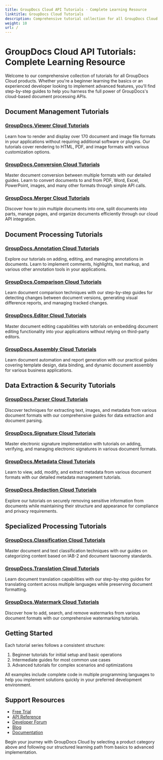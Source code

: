 ```yaml
---
title: GroupDocs Cloud API Tutorials - Complete Learning Resource
linktitle: GroupDocs Cloud Tutorials
description: Comprehensive tutorial collection for all GroupDocs Cloud APIs. Learn document viewing, conversion, annotation, comparison and more with step-by-step guides.
weight: 10
url: /
---
```


# GroupDocs Cloud API Tutorials: Complete Learning Resource

Welcome to our comprehensive collection of tutorials for all GroupDocs Cloud products. Whether you're a beginner learning the basics or an experienced developer looking to implement advanced features, you'll find step-by-step guides to help you harness the full power of GroupDocs's cloud-based document processing APIs.

## Document Management Tutorials

### [GroupDocs.Viewer Cloud Tutorials](./viewer/)
Learn how to render and display over 170 document and image file formats in your applications without requiring additional software or plugins. Our tutorials cover rendering to HTML, PDF, and image formats with various customization options.

### [GroupDocs.Conversion Cloud Tutorials](./conversion/)
Master document conversion between multiple formats with our detailed guides. Learn to convert documents to and from PDF, Word, Excel, PowerPoint, images, and many other formats through simple API calls.

### [GroupDocs.Merger Cloud Tutorials](./merger/)
Discover how to join multiple documents into one, split documents into parts, manage pages, and organize documents efficiently through our cloud API integration.

## Document Processing Tutorials

### [GroupDocs.Annotation Cloud Tutorials](./annotation/)
Explore our tutorials on adding, editing, and managing annotations in documents. Learn to implement comments, highlights, text markup, and various other annotation tools in your applications.

### [GroupDocs.Comparison Cloud Tutorials](./comparison/)
Learn document comparison techniques with our step-by-step guides for detecting changes between document versions, generating visual difference reports, and managing tracked changes.

### [GroupDocs.Editor Cloud Tutorials](./editor/)
Master document editing capabilities with tutorials on embedding document editing functionality into your applications without relying on third-party editors.

### [GroupDocs.Assembly Cloud Tutorials](./assembly/)
Learn document automation and report generation with our practical guides covering template design, data binding, and dynamic document assembly for various business applications.

## Data Extraction & Security Tutorials

### [GroupDocs.Parser Cloud Tutorials](./parser/)
Discover techniques for extracting text, images, and metadata from various document formats with our comprehensive guides for data extraction and document parsing.

### [GroupDocs.Signature Cloud Tutorials](#)
Master electronic signature implementation with tutorials on adding, verifying, and managing electronic signatures in various document formats.

### [GroupDocs.Metadata Cloud Tutorials](#)
Learn to view, add, modify, and extract metadata from various document formats with our detailed metadata management tutorials.

### [GroupDocs.Redaction Cloud Tutorials](#)
Explore our tutorials on securely removing sensitive information from documents while maintaining their structure and appearance for compliance and privacy requirements.

## Specialized Processing Tutorials

### [GroupDocs.Classification Cloud Tutorials](#)
Master document and text classification techniques with our guides on categorizing content based on IAB-2 and document taxonomy standards.

### [GroupDocs.Translation Cloud Tutorials](#)
Learn document translation capabilities with our step-by-step guides for translating content across multiple languages while preserving document formatting.

### [GroupDocs.Watermark Cloud Tutorials](#)
Discover how to add, search, and remove watermarks from various document formats with our comprehensive watermarking tutorials.

## Getting Started

Each tutorial series follows a consistent structure:

1. Beginner tutorials for initial setup and basic operations
2. Intermediate guides for most common use cases
3. Advanced tutorials for complex scenarios and optimizations

All examples include complete code in multiple programming languages to help you implement solutions quickly in your preferred development environment.

## Support Resources

- [Free Trial](https://dashboard.groupdocs.cloud/)
- [API Reference](https://reference.groupdocs.cloud/)
- [Developer Forum](https://forum.groupdocs.cloud/)
- [Blog](https://blog.groupdocs.cloud/)
- [Documentation](https://docs.groupdocs.cloud/)

Begin your journey with GroupDocs Cloud by selecting a product category above and following our structured learning path from basics to advanced implementation.